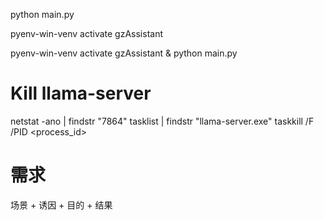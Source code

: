 python main.py

pyenv-win-venv activate gzAssistant

pyenv-win-venv activate gzAssistant & python main.py

# Kill llama-server
netstat -ano | findstr "7864"
tasklist | findstr "llama-server.exe"
taskkill /F /PID <process_id>


# 需求
场景 + 诱因 + 目的 + 结果
